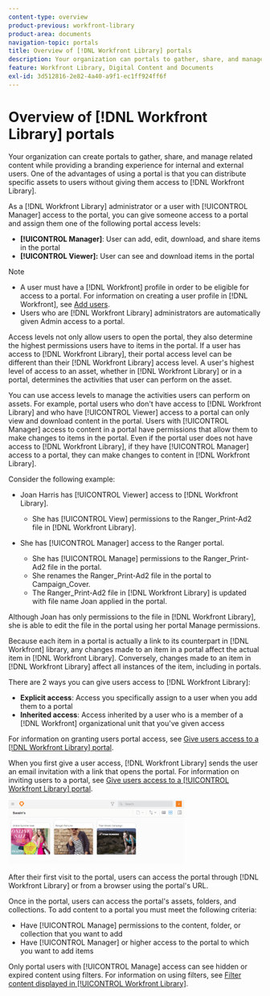 ```yaml
---
content-type: overview
product-previous: workfront-library
product-area: documents
navigation-topic: portals
title: Overview of [!DNL Workfront Library] portals
description: Your organization can portals to gather, share, and manage related content while providing a branding experience for internal and external users. One of the advantages of using a portal is that you can distribute specific assets to users without giving them access to [!DNL Workfront Library].
feature: Workfront Library, Digital Content and Documents
exl-id: 3d512816-2e82-4a40-a9f1-ec1ff924ff6f
---
```

# Overview of [!DNL Workfront Library] portals

Your organization can create portals to gather, share, and manage related content while providing a branding experience for internal and external users. One of the advantages of using a portal is that you can distribute specific assets to users without giving them access to [!DNL Workfront Library].

As a [!DNL Workfront Library] administrator or a user with [!UICONTROL Manager] access to the portal, you can give someone access to a portal and assign them one of the following portal access levels:

* **[!UICONTROL Manager]**: User can add, edit, download, and share items in the portal
* **[!UICONTROL Viewer]:** User can see and download items in the portal

>[!NOTE]
>
>* A user must have a [!DNL Workfront] profile in order to be eligible for access to a portal. For information on creating a user profile in [!DNL Workfront], see [Add users](../../../administration-and-setup/add-users/create-and-manage-users/add-users.md).
>* Users who are [!DNL Workfront Library] administrators are automatically given Admin access to a portal.
>



Access levels not only allow users to open the portal, they also determine the highest permissions users have to items in the portal.&nbsp;If a user has access to [!DNL Workfront Library], their portal access level can be different than their [!DNL Workfront Library] access level. A user's highest level of access to an asset, whether in [!DNL Workfront Library] or in a portal, determines the activities that user can perform on the asset.

You can use access levels to manage the activities users can perform on assets. For example, portal users who don't have access to [!DNL Workfront Library] and who have [!UICONTROL Viewer] access to a portal can only view and download content in the portal. Users with [!UICONTROL Manager] access to content in a portal have permissions that allow them to make changes to items in the portal. Even if the portal user does not have access to [!DNL Workfront Library], if they have [!UICONTROL Manager] access to a portal, they can make changes to content in [!DNL Workfront Library].

Consider the following example:

* Joan Harris has [!UICONTROL Viewer] access to [!DNL Workfront Library].

   * She has [!UICONTROL View] permissions to the Ranger_Print-Ad2 file in [!DNL Workfront Library].

* She has [!UICONTROL Manager] access to the Ranger portal.

   * She has [!UICONTROL Manage] permissions to the Ranger_Print-Ad2 file in the portal.
   * She renames the Ranger_Print-Ad2 file in the portal to Campaign_Cover.
   * The Ranger_Print-Ad2 file in [!DNL Workfront Library] is updated with file name Joan applied in the portal.

Although Joan has only permissions to the file in [!DNL Workfront Library], she is able to edit the file in the portal using her portal Manage permissions.

Because each item in a portal is actually a link to its counterpart in [!DNL Workfront] library, any changes made to an item in a portal affect the actual item in [!DNL Workfront Library]. Conversely, changes made to an item in [!DNL Workfront Library] affect all instances of the item, including in portals.

There are 2 ways you can give users access to [!DNL Workfront Library]:

* **Explicit access**: Access you specifically assign to a user when you add them to a portal
* **Inherited access**: Access inherited by a user who is a member of a [!DNL Workfront] organizational unit that you've given access

For information on granting users portal access, see [Give users access to a [!DNL Workfront Library] portal](../../../workfront-library/administration-and-setup/user-access/give-users-access-portal.md).

When you first give a user access, [!DNL Workfront Library] sends the user an email invitation with a link that opens the portal. For information on inviting users to a portal, see [Give users access to a [!UICONTROL Workfront Library] portal](../../../workfront-library/administration-and-setup/user-access/give-users-access-portal.md).

![](assets/swains-portal-350x128.png)

After their first visit to the portal, users can access the portal through [!DNL Workfront Library] or from a browser using the portal's URL. 

Once in the portal, users can access the portal's assets, folders, and collections. To add content to a portal you must meet the following criteria:

* Have [!UICONTROL Manage] permissions to the content, folder, or collection that you want to add
* Have [!UICONTROL Manager] or higher access to the portal to which you want to add items

Only portal users with [!UICONTROL Manage] access can see hidden or expired content using filters. For information on using filters, see [Filter content displayed in [!UICONTROL Workfront Library]](../../../workfront-library/content-management/basics/filter-content-displayed.md).
